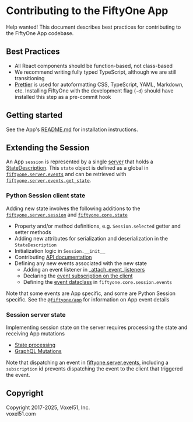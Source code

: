 # Contributing to the FiftyOne App

Help wanted! This document describes best practices for contributing to the
FiftyOne App codebase.

## Best Practices

-   All React components should be function-based, not class-based
-   We recommend writing fully typed TypeScript, although we are still
    transitioning
-   [Prettier](https://prettier.io/) is used for autoformatting CSS,
    TypeScript, YAML, Markdown, etc. Installing FiftyOne with the development
    flag (`-d`) should have installed this step as a pre-commit hook

## Getting started

See the App's [README.md](README.md) for installation instructions.

## Extending the Session

An App `session` is represented by a single
[server](../fiftyone/server/main.py) that holds a
[StateDescription](../fiftyone/core/state.py). This `state` object is defined
as a global in [`fiftyone.server.events`](../fiftyone.server.events.py) and can
be retrieved with
[`fiftyone.server.events.get_state`](../fiftyone.server.events.py).

### Python Session client state

Adding new state involves the following additions to the
[`fiftyone.server.session`](../fiftyone/core/session/) and
[`fiftyone.core.state`](../fiftyone/core/state)

-   Property and/or method definitions, e.g. `Session.selected` getter and
    setter methods
-   Adding new attributes for serialization and deserialization in the
    `StateDescription`
-   Initialization logic in `Session.__init__`
-   Contributing
    [API documentation](https://docs.voxel51.com/api/fiftyone.core.session.html)
-   Defining any new events associated with the new state
    -   Adding an event listener in
        [\_attach_event_listeners](../fiftyone/core/session/session.py)
    -   Declaring the
        [event subscription on the client](../fiftyone/core/session/events.py)
    -   Defining the [event dataclass](../fiftyone/core/session/events.py) in
        `fiftyone.core.session.events`

Note that some events are App specific, and some are Python Session specific.
See the [`@fiftyone/app`](./packages/app) for information on App event details

### Session server state

Implementing session state on the server requires processing the state and
receiving App mutations

-   [State processing](../fiftyone/server/events.py)
-   [GraphQL Mutations](../fiftyone/server/mutation.py)

Note that dispatching an event in
[fiftyone.server.events](../fiftyone/server/events.py), including a
`subscription` id prevents dispatching the event to the client that triggered
the event.

## Copyright

Copyright 2017-2025, Voxel51, Inc.<br> voxel51.com
